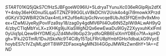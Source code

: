 $START$01KQ5jQkS7CfHzSJBFgoeW096lU+5LdryaTYunuXc036eRGIpRjs2dfXY+4nby36eHX0nul5Lqa5TZNZF99GGLsV8kDChV2Uok4o4gi7i9mowkXPrzddGKzV3QWBiR2OkOax4ntLirK2uf6eAUpGcNvvcqe8UbJtd3FfQEm9v9xMroex+fZwM/JyeRyjPovIFza9sy18/zag0y4gdMV6Pil4Ou6tN5ZplWi9ALwAH9yQ4/zbyCTIqMbYxLX+zXHKg9juXiaSWgN2Qx6ewEwaDu9IGyZ2XyyxuhKxlFmI0yUiq1pLQew6HYDMEzjJZd4Mvi9bGp23rydfoQRB6EslXmYDBEo7fA+kpHDgh+1FkJ2GTmR/1DvJtSkxNc9T4Ci8y15TpLFRrU8pYmbfGHoi1dbaLkG9VycEhoybES7c1VZsjMLgbYT8WPZDFaoxqAgMN3Ii4GGpJMWRzZwn6hY+1A==$END$
